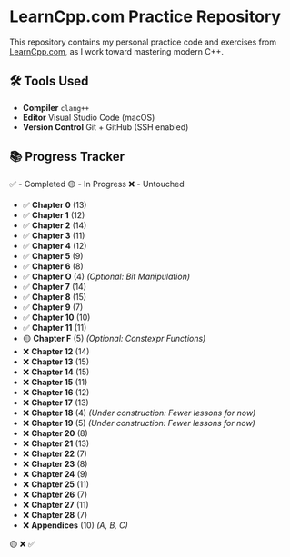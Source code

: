 # LearnCpp.com Practice Repository

This repository contains my personal practice code and exercises from [LearnCpp.com](httpswww.learncpp.co), as I work toward mastering modern C++.

## 🛠️ Tools Used

- **Compiler** `clang++`
- **Editor** Visual Studio Code (macOS)
- **Version Control** Git + GitHub (SSH enabled)

## 📚 Progress Tracker

✅ - Completed
🟡 - In Progress
❌ - Untouched

- ✅ **Chapter 0** (13)  
- ✅ **Chapter 1** (12)  
- ✅ **Chapter 2** (14)  
- ✅ **Chapter 3** (11)  
- ✅ **Chapter 4** (12)
- ✅ **Chapter 5** (9)  
- ✅ **Chapter 6** (8)  
- ✅ **Chapter O** (4)  *(Optional: Bit Manipulation)*  
- ✅ **Chapter 7** (14)  
- ✅ **Chapter 8** (15)  
- ✅ **Chapter 9** (7)  
- ✅ **Chapter 10** (10)  
- ✅ **Chapter 11** (11)  
- 🟡 **Chapter F** (5)  *(Optional: Constexpr Functions)*  
- ❌ **Chapter 12** (14)  
- ❌ **Chapter 13** (15)  
- ❌ **Chapter 14** (15)  
- ❌ **Chapter 15** (11)  
- ❌ **Chapter 16** (12)  
- ❌ **Chapter 17** (13)  
- ❌ **Chapter 18** (4)  *(Under construction: Fewer lessons for now)*  
- ❌ **Chapter 19** (5)  *(Under construction: Fewer lessons for now)*  
- ❌ **Chapter 20** (8)  
- ❌ **Chapter 21** (13)  
- ❌ **Chapter 22** (7)  
- ❌ **Chapter 23** (8)  
- ❌ **Chapter 24** (9)  
- ❌ **Chapter 25** (11)  
- ❌ **Chapter 26** (7)  
- ❌ **Chapter 27** (11)  
- ❌ **Chapter 28** (7)  
- ❌ **Appendices** (10)  *(A, B, C)*  

🟡 ❌ ✅
